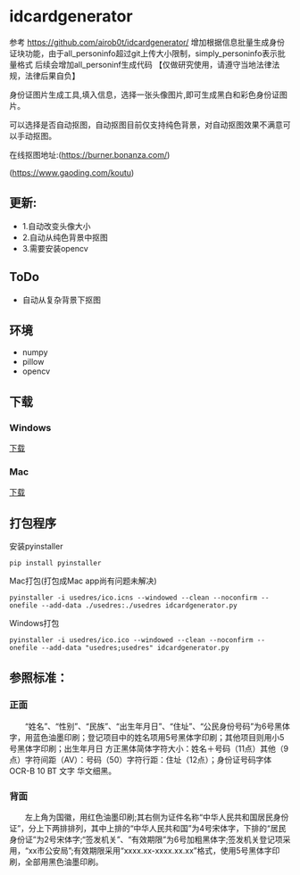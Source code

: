 # idcardgenerator
参考 https://github.com/airob0t/idcardgenerator/
增加根据信息批量生成身份证块功能，由于all_personinfo超过git上传大小限制，simply_personinfo表示批量格式
后续会增加all_personinf生成代码
【仅做研究使用，请遵守当地法律法规，法律后果自负】

身份证图片生成工具,填入信息，选择一张头像图片,即可生成黑白和彩色身份证图片。

可以选择是否自动抠图，自动抠图目前仅支持纯色背景，对自动抠图效果不满意可以手动抠图。

在线抠图地址:(https://burner.bonanza.com/)

(https://www.gaoding.com/koutu)

## 更新:
- 1.自动改变头像大小
- 2.自动从纯色背景中抠图
- 3.需要安装opencv

## ToDo
- 自动从复杂背景下抠图

## 环境
- numpy
- pillow
- opencv

## 下载
### Windows
[下载](https://github.com/airob0t/idcardgenerator/releases/download/win_v1.3/idcardgenerator.exe)
### Mac
[下载](https://github.com/airob0t/idcardgenerator/releases/download/v1.1/idcardgenerator)

## 打包程序

安装pyinstaller

`pip install pyinstaller`

Mac打包(打包成Mac app尚有问题未解决)

    pyinstaller -i usedres/ico.icns --windowed --clean --noconfirm --onefile --add-data ./usedres:./usedres idcardgenerator.py

Windows打包

    pyinstaller -i usedres/ico.ico --windowed --clean --noconfirm --onefile --add-data "usedres;usedres" idcardgenerator.py

## 参照标准：
### 正面
　　“姓名”、“性别”、“民族”、“出生年月日”、“住址”、“公民身份号码”为6号黑体字，用蓝色油墨印刷；登记项目中的姓名项用5号黑体字印刷；其他项目则用小5号黑体字印刷；出生年月日 方正黑体简体字符大小：姓名＋号码（11点）其他（9点）字符间距（AV）：号码（50）字符行距：住址（12点）；身份证号码字体   OCR-B 10 BT   文字 华文细黑。

### 背面
　　左上角为国徽，用红色油墨印刷;其右侧为证件名称“中华人民共和国居民身份证”，分上下两排排列，其中上排的“中华人民共和国”为4号宋体字，下排的“居民身份证”为2号宋体字;“签发机关”、“有效期限”为6号加粗黑体字;签发机关登记项采用，“xx市公安局”;有效期限采用“xxxx.xx-xxxx.xx.xx”格式，使用5号黑体字印刷，全部用黑色油墨印刷。


